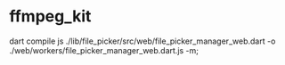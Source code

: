 # ffmpeg_kit

dart compile js ./lib/file_picker/src/web/file_picker_manager_web.dart -o ./web/workers/file_picker_manager_web.dart.js -m;
